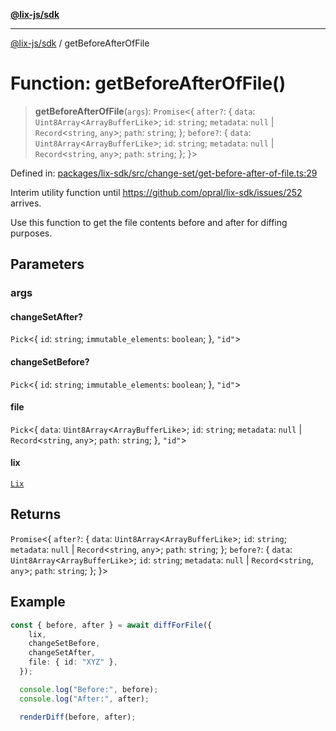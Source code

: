 [**@lix-js/sdk**](../README.md)

***

[@lix-js/sdk](../README.md) / getBeforeAfterOfFile

# Function: getBeforeAfterOfFile()

> **getBeforeAfterOfFile**(`args`): `Promise`\<\{ `after?`: \{ `data`: `Uint8Array`\<`ArrayBufferLike`\>; `id`: `string`; `metadata`: `null` \| `Record`\<`string`, `any`\>; `path`: `string`; \}; `before?`: \{ `data`: `Uint8Array`\<`ArrayBufferLike`\>; `id`: `string`; `metadata`: `null` \| `Record`\<`string`, `any`\>; `path`: `string`; \}; \}\>

Defined in: [packages/lix-sdk/src/change-set/get-before-after-of-file.ts:29](https://github.com/opral/monorepo/blob/bc82d6c7272aa8ad8661dcf0fee644d9229ef5eb/packages/lix-sdk/src/change-set/get-before-after-of-file.ts#L29)

Interim utility function until https://github.com/opral/lix-sdk/issues/252 arrives.

Use this function to get the file contents before and after for diffing purposes.

## Parameters

### args

#### changeSetAfter?

`Pick`\<\{ `id`: `string`; `immutable_elements`: `boolean`; \}, `"id"`\>

#### changeSetBefore?

`Pick`\<\{ `id`: `string`; `immutable_elements`: `boolean`; \}, `"id"`\>

#### file

`Pick`\<\{ `data`: `Uint8Array`\<`ArrayBufferLike`\>; `id`: `string`; `metadata`: `null` \| `Record`\<`string`, `any`\>; `path`: `string`; \}, `"id"`\>

#### lix

[`Lix`](../type-aliases/Lix.md)

## Returns

`Promise`\<\{ `after?`: \{ `data`: `Uint8Array`\<`ArrayBufferLike`\>; `id`: `string`; `metadata`: `null` \| `Record`\<`string`, `any`\>; `path`: `string`; \}; `before?`: \{ `data`: `Uint8Array`\<`ArrayBufferLike`\>; `id`: `string`; `metadata`: `null` \| `Record`\<`string`, `any`\>; `path`: `string`; \}; \}\>

## Example

```ts
const { before, after } = await diffForFile({
    lix,
    changeSetBefore,
    changeSetAfter,
    file: { id: "XYZ" },
  });

  console.log("Before:", before);
  console.log("After:", after);

  renderDiff(before, after);
```
